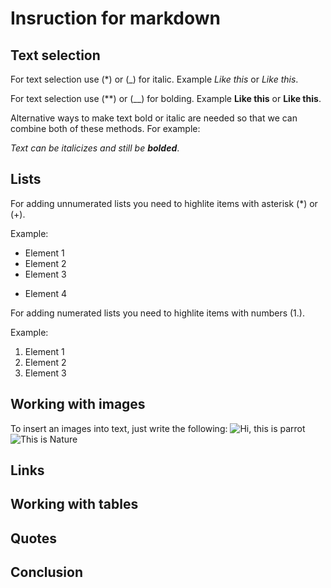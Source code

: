 # Insruction for markdown

## Text selection

For text selection use (*) or (_) for italic. Example *Like this* or _Like this_.

For text selection use (**) or (__) for bolding. Example **Like this** or __Like this__.

Alternative ways to make text bold or italic are needed so that we can combine both of these methods. For example:

_Text can be italicizes and still be **bolded**_.

## Lists

For adding unnumerated lists you need to highlite items with asterisk (*) or (+). 

Example:
* Element 1
* Element 2
* Element 3
+ Element 4


For adding numerated lists you need to highlite items with numbers (1.). 

Example:
1. Element 1
2. Element 2
3. Element 3

## Working with images 

To insert an images into text, just write the following: 
![Hi, this is parrot](Popugai.jpeg)
![This is Nature](Tree.jpeg)  

## Links

## Working with tables

## Quotes

## Conclusion